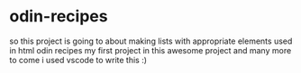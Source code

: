 # odin-recipes
so this project is going to about making lists with appropriate elements used in html 
odin recipes my first project in this awesome project and many more to come 
i used vscode to write this :)